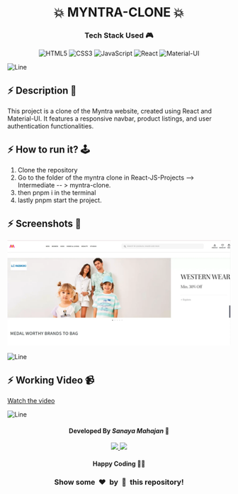 <h1 align='center'><b>💥 MYNTRA-CLONE 💥</b></h1>

<!-- -------------------------------------------------------------------------------------------------------------- -->

<h3 align='center'>Tech Stack Used 🎮</h3>
<!-- enlist all the technologies used to create this project from them (Remove comment using 'ctrl+z' or 'command+z') -->

<div align='center'>

  ![HTML5](https://img.shields.io/badge/html5-%23E34F26.svg?style=for-the-badge&logo=html5&logoColor=white)
  ![CSS3](https://img.shields.io/badge/css3-%231572B6.svg?style=for-the-badge&logo=css3&logoColor=white)
  ![JavaScript](https://img.shields.io/badge/javascript-%23323330.svg?style=for-the-badge&logo=javascript&logoColor=%23F7DF1E)
  ![React](https://img.shields.io/badge/react-%2320232a.svg?style=for-the-badge&logo=react&logoColor=%2361DAFB)
  ![Material-UI](https://img.shields.io/badge/material--ui-%230081CB.svg?style=for-the-badge&logo=material-ui&logoColor=white)
</div>


![Line](https://github.com/Avdhesh-Varshney/WebMasterLog/assets/114330097/4b78510f-a941-45f8-a9d5-80ed0705e847)

<!-- -------------------------------------------------------------------------------------------------------------- -->

## :zap: Description 📃

<div>
  <p>This project is a clone of the Myntra website, created using React and Material-UI. It features a responsive navbar, product listings, and user authentication functionalities.</p>
</div>


<!-- -------------------------------------------------------------------------------------------------------------- -->

## :zap: How to run it? 🕹️

<!-- Add steps how to run this project -->

1. Clone the repository
2. Go to the folder of the myntra clone in React-JS-Projects --> Intermediate -- > myntra-clone.
3. then pnpm  i in the terminal 
4. lastly pnpm start the project.
<!-- -------------------------------------------------------------------------------------------------------------- -->

## :zap: Screenshots 📸
<!-- add the screenshot of the project (Mandatory) -->
![img](./screenshot.webp)





![Line](https://github.com/Avdhesh-Varshney/WebMasterLog/assets/114330097/4b78510f-a941-45f8-a9d5-80ed0705e847)

## :zap: Working Video 📹
<!-- directly add the link of video (If, possible) -->

[Watch the video](https://www.loom.com/share/ba686409f6da49e3b50153145fae373f?sid=9ab9667d-db35-4b31-afb8-11c0006bf10d)


![Line](https://github.com/Avdhesh-Varshney/WebMasterLog/assets/114330097/4b78510f-a941-45f8-a9d5-80ed0705e847)

<!-- -------------------------------------------------------------------------------------------------------------- -->

<h4 align='center'>Developed By <b><i>Sanaya Mahajan</i></b> 👦</h4>
<p align='center'>
  <a href='https://www.linkedin.com/in/sanaya-mahajan-38b421256/'>
    <img src='https://img.shields.io/badge/linkedin-%230077B5.svg?style=for-the-badge&logo=linkedin&logoColor=white' />
  </a>
  <a href='https://github.com/sanayamahajan-23'>
    <img src='https://img.shields.io/badge/github-%23121011.svg?style=for-the-badge&logo=github&logoColor=white' />
  </a>
</p>

<h4 align='center'>Happy Coding 🧑‍💻</h4>

<h3 align="center">Show some &nbsp;❤️&nbsp; by &nbsp;🌟&nbsp; this repository!</h3>